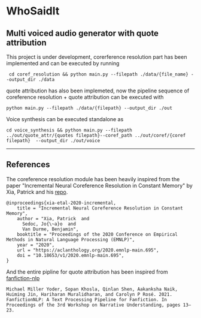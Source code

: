 # WhoSaidIt
## Multi voiced audio generator with quote attribution


This project is under development, corerference resolution part has been implemented and can be executed by running 

`` 
  cd coref_resolution &&
  python main.py --filepath ./data/{file_name} --output_dir ./data
``

quote attribution has also been implemeted, now the pipeline sequence of coreference resolution + quote attribution can be executed with

``
  python main.py --filepath ./data/{filepath} --output_dir ./out
``

Voice synthesis can be executed standalone as 

``
  cd voice_synthesis &&
  python main.py --filepath ../out/quote_attr/{quotes filepath}--coref_path ../out/coref/{coref filepath}  --output_dir ./out/voice
``

----------
## References

The coreference resolution module has been heavily inspired from the paper "Incremental Neural Coreference Resolution in Constant Memory" by Xia, Patrick and his [repo]([https://](https://github.com/pitrack/incremental-coref)).

```
@inproceedings{xia-etal-2020-incremental,
    title = "Incremental Neural Coreference Resolution in Constant Memory",
    author = "Xia, Patrick  and
      Sedoc, Jo{\~a}o  and
      Van Durme, Benjamin",
    booktitle = "Proceedings of the 2020 Conference on Empirical Methods in Natural Language Processing (EMNLP)",
    year = "2020",
    url = "https://aclanthology.org/2020.emnlp-main.695",
    doi = "10.18653/v1/2020.emnlp-main.695",
}
```

And the entire pipline for quote attribution has been inspired from [fanfiction-nlp]([https://](https://github.com/michaelmilleryoder/fanfiction-nlp))

> 

    Michael Miller Yoder, Sopan Khosla, Qinlan Shen, Aakanksha Naik, Huiming Jin, Hariharan Muralidharan, and Carolyn P Rosé. 2021. FanfictionNLP: A Text Processing Pipeline for Fanfiction. In Proceedings of the 3rd Workshop on Narrative Understanding, pages 13–23.

